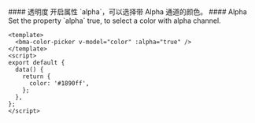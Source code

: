 <cn>
#### 透明度
开启属性 `alpha`，可以选择带 Alpha 通道的颜色。
</cn>

<us>
#### Alpha
Set the property `alpha` true, to select a color with alpha channel.
</us>

```vue
<template>
  <bma-color-picker v-model="color" :alpha="true" />
</template>
<script>
export default {
  data() {
    return {
      color: '#1890ff',
    };
  },
};
</script>
```

